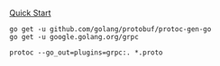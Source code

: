 [Quick Start](https://grpc.io/docs/quickstart/go.html)
```
go get -u github.com/golang/protobuf/protoc-gen-go
go get -u google.golang.org/grpc

protoc --go_out=plugins=grpc:. *.proto
```
